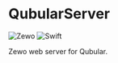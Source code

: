# QubularServer
![Zewo][zewo-badge]
![Swift][swift-badge]

Zewo web server for Qubular.

[zewo-badge]: https://img.shields.io/badge/Zewo-0.3-FE3762.svg?style=flat
[swift-badge]: https://img.shields.io/badge/Swift-2.2-orange.svg?style=flat